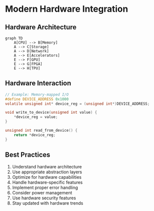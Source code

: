 # Modern Hardware Integration

## Hardware Architecture
```mermaid
graph TD
    A[CPU] --> B[Memory]
    A --> C[Storage]
    A --> D[Network]
    A --> E[Accelerators]
    E --> F[GPU]
    E --> G[FPGA]
    E --> H[TPU]
```

## Hardware Interaction
```c
// Example: Memory-mapped I/O
#define DEVICE_ADDRESS 0x1000
volatile unsigned int* device_reg = (unsigned int*)DEVICE_ADDRESS;

void write_to_device(unsigned int value) {
    *device_reg = value;
}

unsigned int read_from_device() {
    return *device_reg;
}
```

## Best Practices
1. Understand hardware architecture
2. Use appropriate abstraction layers
3. Optimize for hardware capabilities
4. Handle hardware-specific features
5. Implement proper error handling
6. Consider power management
7. Use hardware security features
8. Stay updated with hardware trends 